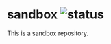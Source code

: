 # sandbox ![status](https://github.com/int128/sandbox/workflows/build/badge.svg)

This is a sandbox repository.
